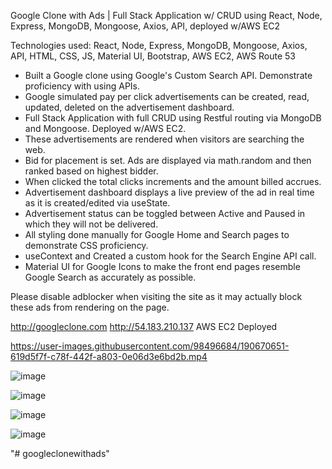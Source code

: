 Google Clone with Ads | Full Stack Application w/ CRUD using React, Node, Express, MongoDB, Mongoose, Axios, API, deployed w/AWS EC2

Technologies used: React, Node, Express, MongoDB, Mongoose, Axios, API, HTML, CSS, JS, Material UI, Bootstrap, AWS EC2, AWS Route 53

- Built a Google clone using Google's Custom Search API. Demonstrate proficiency with using APIs.
- Google simulated pay per click advertisements can be created, read, updated, deleted on the advertisement dashboard.
- Full Stack Application with full CRUD using Restful routing via MongoDB and Mongoose. Deployed w/AWS EC2.
- These advertisements are rendered when visitors are searching the web. 
- Bid for placement is set. Ads are displayed via math.random and then ranked based on highest bidder.
- When clicked the total clicks increments and the amount billed accrues. 
- Advertisement dashboard displays a live preview of the ad in real time as it is created/edited via useState.
- Advertisement status can be toggled between Active and Paused in which they will not be delivered.
- All styling done manually for Google Home and Search pages to demonstrate CSS proficiency. 
- useContext and Created a custom hook for the Search Engine API call.
- Material UI for Google Icons to make the front end pages resemble Google Search as accurately as possible.

Please disable adblocker when visiting the site as it may actually block these ads from rendering on the page.

http://googleclone.com http://54.183.210.137 AWS EC2 Deployed

https://user-images.githubusercontent.com/98496684/190670651-619d5f7f-c78f-442f-a803-0e06d3e6bd2b.mp4

![image](https://user-images.githubusercontent.com/98496684/189586095-c4664958-3b4a-4bf0-a633-940bc46440cf.png)

![image](https://user-images.githubusercontent.com/98496684/189586194-69beb983-a85c-4c9d-a311-3a8ce8695cbe.png)

![image](https://user-images.githubusercontent.com/98496684/189586118-7487cf02-a191-4f2f-b0c4-b9cc1389c9dd.png)

![image](https://user-images.githubusercontent.com/98496684/189729912-c2833b05-a578-4bea-b150-d696c41251f7.png)

"# googleclonewithads" 
